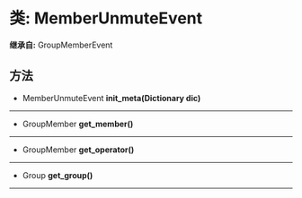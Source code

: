 # 类: MemberUnmuteEvent  
  
**继承自:** GroupMemberEvent  
  
## 方法 
  
- MemberUnmuteEvent **init_meta(Dictionary dic)**  
  
---  
  
- GroupMember **get_member()**  
  
---  
  
- GroupMember **get_operator()**  
  
---  
  
- Group **get_group()**  
  
---  
  

